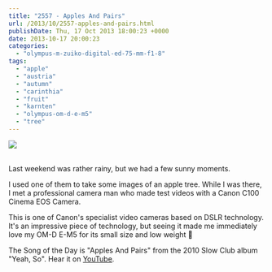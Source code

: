 ```yaml
---
title: "2557 - Apples And Pairs"
url: /2013/10/2557-apples-and-pairs.html
publishDate: Thu, 17 Oct 2013 18:00:23 +0000
date: 2013-10-17 20:00:23
categories: 
  - "olympus-m-zuiko-digital-ed-75-mm-f1-8"
tags: 
  - "apple"
  - "austria"
  - "autumn"
  - "carinthia"
  - "fruit"
  - "karnten"
  - "olympus-om-d-e-m5"
  - "tree"
---
```

<div class="container">
<div class="center"><a target="_blank" href="https://d25zfm9zpd7gm5.cloudfront.net/1200x1200/2013/20131011_162159-Edit_lr_plain.jpg"><img src="https://d25zfm9zpd7gm5.cloudfront.net/0600x0600/2013/20131011_162159-Edit_lr_plain.jpg" /></a></div>
</div>
<br />

Last weekend was rather rainy, but we had a few sunny moments.

<a target="_blank" href="https://d25zfm9zpd7gm5.cloudfront.net/1200x1200/2013/20131011_162051-Edit_lr_plain.jpg"><img style="margin: 0pt 10px 0pt 0px; float: left;" src="https://d25zfm9zpd7gm5.cloudfront.net/0150x0150/2013/20131011_162051-Edit_lr_plain.jpg" alt="" border="0" /></a> I used one of them to take some images of an apple tree. While I was there, I met a professional camera man who made test videos with a Canon C100 Cinema EOS Camera.

This is one of Canon's specialist video cameras based on DSLR technology. It's an impressive piece of technology, but seeing it made me immediately love my OM-D E-M5 for its small size and low weight 🙂

 The Song of the Day is "Apples And Pairs" from the 2010 Slow Club album "Yeah, So". Hear it on <a href="http://www.youtube.com/watch?v=TSO6mpX9cVY" target="_blank">YouTube</a>.
